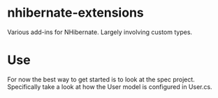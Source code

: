 nhibernate-extensions
=====================

Various add-ins for NHibernate. Largely involving custom types.

Use
======================
For now the best way to get started is to look at the spec project. Specifically take a look at how the User model is configured in User.cs.
